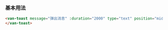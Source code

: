 ### 基本用法

``` html
<van-toast message="弹出消息" :duration="2000" type="text" position="middle">
</van-toast>
```
